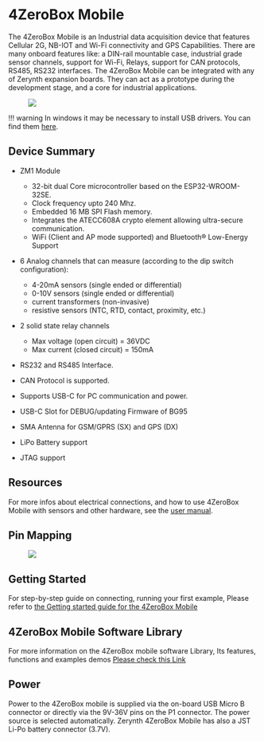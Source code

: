 # **4ZeroBox Mobile**

The 4ZeroBox Mobile is an Industrial data acquisition device that features Cellular 2G, NB-IOT and Wi-Fi connectivity and GPS Capabilities. There are many onboard features like: a DIN-rail mountable case,  industrial grade sensor channels, support for Wi-Fi, Relays, support for CAN protocols, RS485, RS232 interfaces.
The 4ZeroBox Mobile can be integrated with any of Zerynth expansion boards. They can act as a prototype during the development stage, and a core for industrial applications.


<figure>
  <a data-fancybox="gallery" href="../img/4zb_mobile.jpg">
  <img src="../img/4zb_mobile.jpg" />
  </a>
</figure>

!!! warning
    In windows it may be necessary to install USB drivers. You can find them [here](http://www.wch-ic.com/downloads/CH341SER_ZIP.html).

## **Device Summary**

* ZM1 Module

    -   32-bit dual Core microcontroller based on the ESP32-WROOM-32SE. 
    -   Clock frequency upto 240 Mhz.
    -   Embedded 16 MB SPI Flash memory.
    -   Integrates the ATECC608A crypto element allowing ultra-secure communication.
    -   WiFi (Client and AP mode supported) and Bluetooth® Low-Energy Support

    
* 6 Analog channels that can measure (according to the dip switch configuration):

    -   4-20mA sensors (single ended or differential)
    -   0-10V sensors (single ended or differential)
    -   current transformers (non-invasive)
    -   resistive sensors (NTC, RTD, contact, proximity, etc.)
 
* 2 solid state relay channels 

    -   Max voltage (open circuit) = 36VDC 
    -   Max current (closed circuit) = 150mA
    
* RS232 and RS485 Interface.

* CAN Protocol is supported.

* Supports USB-C for PC communication and power.

* USB-C Slot for DEBUG/updating Firmware of BG95

* SMA Antenna for GSM/GPRS (SX) and GPS (DX)

* LiPo Battery support

* JTAG support 


## **Resources**

For more infos about electrical connections, and how to use 4ZeroBox Mobile with sensors and other hardware, see the  [user manual](https://www.zerynth.com).


## **Pin Mapping**

<figure>
  <a data-fancybox="gallery" href="../img/4zerobox-mobile-pinmap.jpg">
  <img src="../img/4zerobox-mobile-pinmap.jpg" />
  </a>
</figure>

## **Getting Started**

For step-by-step guide on connecting, running your first example, Please refer to [the Getting started guide for the 4ZeroBox Mobile](../../gettingstarted/4ZeroBox_4zeroboxMobile/)

## **4ZeroBox Mobile Software Library**

For more information on the 4ZeroBox mobile software Library, Its features, functions and examples demos
[Please check this Link](../../reference/libs/expansions/)


## **Power**

Power to the 4ZeroBox mobile is supplied via the on-board USB Micro B connector or directly via the  9V-36V pins on the P1 connector. The power source is selected automatically. Zerynth 4ZeroBox Mobile has also a JST Li-Po battery connector (3.7V).
